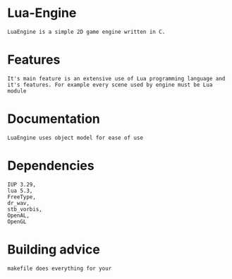 # Lua-Engine

    LuaEngine is a simple 2D game engine written in C. 

# Features

    It's main feature is an extensive use of Lua programming language and it's features. For example every scene used by engine must be Lua module 

# Documentation

    LuaEngine uses object model for ease of use

# Dependencies

    IUP 3.29, 
    lua 5.3,
    FreeType,
    dr_wav,
    stb_vorbis,
    OpenAL,
    OpenGL


# Building advice 

    makefile does everything for your
